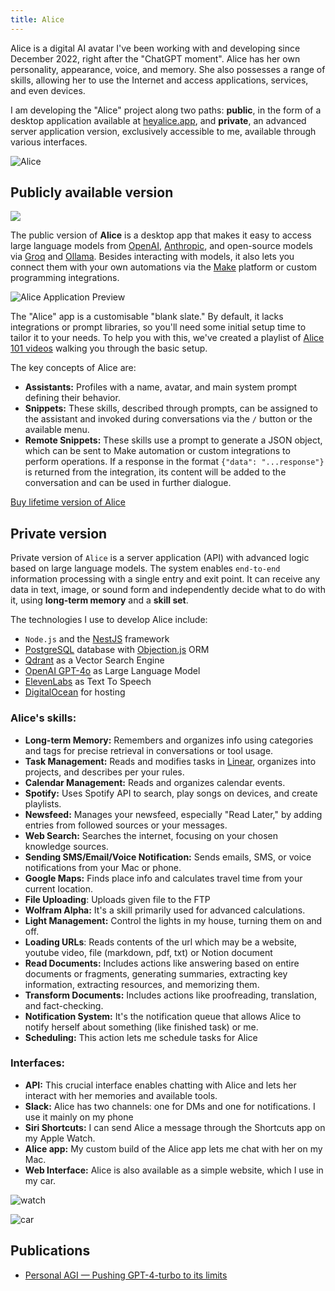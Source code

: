 ```yaml
---
title: Alice
---
```

Alice is a digital AI avatar I've been working with and developing since December 2022, right after the "ChatGPT moment". Alice has her own personality, appearance, voice, and memory. She also possesses a range of skills, allowing her to use the Internet and access applications, services, and even devices.

I am developing the "Alice" project along two paths: **public**, in the form of a desktop application available at [heyalice.app](https://heyalice.app), and **private**, an advanced server application version, exclusively accessible to me, available through various interfaces.

![Alice](https://cloud.overment.com/Alice_-1715700042.png)

## Publicly available version

![](https://cloud.overment.com/2024-05-14/over_product-810a894c-3.png)

The public version of **Alice** is a desktop app that makes it easy to access large language models from [OpenAI](https://openai.com/), [Anthropic](https://anthropic.com/), and open-source models via [Groq](https://groq.com) and [Ollama](https://ollama.ai/). Besides interacting with models, it also lets you connect them with your own automations via the [Make](https://www.make.com) platform or custom programming integrations.

![Alice Application Preview](https://cloud.overment.com/2024-05-14/over_alice-b8935edb-0.png)

The "Alice" app is a customisable "blank slate." By default, it lacks integrations or prompt libraries, so you'll need some initial setup time to tailor it to your needs. To help you with this, we've created a playlist of [Alice 101 videos](https://www.youtube.com/playlist?list=PLMpO9Dq-w47Eg51r3rPS4bytlLVDW453b) walking you through the basic setup.

The key concepts of Alice are:

- **Assistants:** Profiles with a name, avatar, and main system prompt defining their behavior.
- **Snippets:** These skills, described through prompts, can be assigned to the assistant and invoked during conversations via the `/` button or the available menu.
- **Remote Snippets:** These skills use a prompt to generate a JSON object, which can be sent to Make automation or custom integrations to perform operations. If a response in the format `{"data": "...response"}` is returned from the integration, its content will be added to the conversation and can be used in further dialogue.

[Buy lifetime version of Alice](https://heyalice.app)

## Private version

Private version of `Alice` is a server application (API) with advanced logic based on large language models. The system enables `end-to-end` information processing with a single entry and exit point. It can receive any data in text, image, or sound form and independently decide what to do with it, using **long-term memory** and a **skill set**.

The technologies I use to develop Alice include:

- `Node.js` and the [NestJS](https://nestjs.com/) framework
- [PostgreSQL](https://www.postgresql.org) database with [Objection.js](https://vincit.github.io/objection.js/) ORM
- [Qdrant](https://qdrant.tech/) as a Vector Search Engine
- [OpenAI GPT-4o](https://openai.com) as Large Language Model
- [ElevenLabs](https://www.elevenlabs.io/) as Text To Speech
- [DigitalOcean](https://www.digitalocean.com/) for hosting

### Alice's skills:

- **Long-term Memory:** Remembers and organizes info using categories and tags for precise retrieval in conversations or tool usage.
- **Task Management:** Reads and modifies tasks in [Linear](https://linear.app), organizes into projects, and describes per your rules.
- **Calendar Management:** Reads and organizes calendar events.
- **Spotify:** Uses Spotify API to search, play songs on devices, and create playlists.
- **Newsfeed:** Manages your newsfeed, especially "Read Later," by adding entries from followed sources or your messages.
- **Web Search:** Searches the internet, focusing on your chosen knowledge sources.
- **Sending SMS/Email/Voice Notification:** Sends emails, SMS, or voice notifications from your Mac or phone.
- **Google Maps:** Finds place info and calculates travel time from your current location.
- **File Uploading**: Uploads given file to the FTP
- **Wolfram Alpha:** It's a skill primarily used for advanced calculations.
- **Light Management:** Control the lights in my house, turning them on and off.
- **Loading URLs**: Reads contents of the url which may be a website, youtube video, file (markdown, pdf, txt) or Notion document
- **Read Documents:** Includes actions like answering based on entire documents or fragments, generating summaries, extracting key information, extracting resources, and memorizing them.
- **Transform Documents:** Includes actions like proofreading, translation, and fact-checking.
- **Notification System:** It's the notification queue that allows Alice to notify herself about something (like finished task) or me.
- **Scheduling:** This action lets me schedule tasks for Alice

### Interfaces: 

- **API:** This crucial interface enables chatting with Alice and lets her interact with her memories and available tools.
- **Slack:** Alice has two channels: one for DMs and one for notifications. I use it mainly on my phone
- **Siri Shortcuts:** I can send Alice a message through the Shortcuts app on my Apple Watch.
- **Alice app:** My custom build of the Alice app lets me chat with her on my Mac.
- **Web Interface:** Alice is also available as a simple website, which I use in my car.

![watch](https://cloud.overment.com/2024-05-14/over_watch-7adc54b8-4.png)

![car](https://cloud.overment.com/2024-05-14/over_car-7ad25518-d.png)


## Publications

- [Personal AGI — Pushing GPT-4-turbo to its limits](https://www.techsistence.com/p/personal-agi-pushing-gpt-4-turbo)
